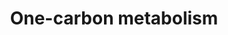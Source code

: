 ---
annotations:
- type: Pathway Ontology
  value: folate mediated one-carbon metabolic pathway
authors:
- Michiel
- Frank
- Thomas
- MaintBot
- Txr24
- Egoyenechea
- Evelo
- AlexanderPico
- Khanspers
- Egonw
- Iamlove
- MirellaKalafati
- Garima.thakur
- DeSl
- Fehrhart
- Eweitz
description: 'This one-carbon metabolism pathway is centered around folate. Folate
  has two key carbon-carbon double bonds. Saturating one of them yields dihydrofolate
  (DHF) and adding an additional molecule of hydrogen across the second yields tetrahydrofolate
  (THF). Folates serve as donors of single carbons in any one of three oxidation states:
  5-methyl-THF (CH3THF; reduced), 5,10 methylene-THF (CH2THF; intermediate) and 10-formyl-THF
  (CHOTHF; oxidized). The single carbon donor CH3THF is used to convert homocysteine
  into methionine which can then be used to methylate DNA, the donor CH2THF is used
  (along with a molecule of hydrogen at the site of one of the double bonds) to convert
  dUMP (deoxyuridylate) into dTMP (thymidylate) and the donor CHOTHF is used to set
  up ring closure reactions in de novo purine synthesis. CH3THF is the primary methyl-group
  donor for processes such as DNA methylation reactions. Purines are used both in
  RNA synthesis and in DNA synthesis and dTMP is synthesized srtictly for DNA synthesis,
  be it for DNA repair or DNA replication. The folate pathway is central to any study
  related to DNA methylation, dTMP synthesis or purine synthesis.  Differential methylation
  (e.g. hypermethylation of tumor suppressors) as well as disturbances in nucleotide
  synthesis and repair, are associated with several forms of cancer. There are also
  indications that hypermethylation is involved in the progression of adenomas to
  cancer.   The pathway is also illustrative of the role of a number of B vitamins,
  including vitamin B12 (cobalamine) which is important for the sythesis of folate
  (vitamin B9) and of methionine.   Proteins on this pathway have targeted assays
  available via the [https://assays.cancer.gov/available_assays?wp_id=WP241 CPTAC
  Assay Portal]'
last-edited: 2022-01-29
organisms:
- Homo sapiens
redirect_from:
- /index.php/Pathway:WP241
- /instance/WP241
schema-jsonld:
- '@context': https://schema.org/
  '@id': https://wikipathways.github.io/pathways/WP241.html
  '@type': Dataset
  creator:
    '@type': Organization
    name: WikiPathways
  description: 'This one-carbon metabolism pathway is centered around folate. Folate
    has two key carbon-carbon double bonds. Saturating one of them yields dihydrofolate
    (DHF) and adding an additional molecule of hydrogen across the second yields tetrahydrofolate
    (THF). Folates serve as donors of single carbons in any one of three oxidation
    states: 5-methyl-THF (CH3THF; reduced), 5,10 methylene-THF (CH2THF; intermediate)
    and 10-formyl-THF (CHOTHF; oxidized). The single carbon donor CH3THF is used to
    convert homocysteine into methionine which can then be used to methylate DNA,
    the donor CH2THF is used (along with a molecule of hydrogen at the site of one
    of the double bonds) to convert dUMP (deoxyuridylate) into dTMP (thymidylate)
    and the donor CHOTHF is used to set up ring closure reactions in de novo purine
    synthesis. CH3THF is the primary methyl-group donor for processes such as DNA
    methylation reactions. Purines are used both in RNA synthesis and in DNA synthesis
    and dTMP is synthesized srtictly for DNA synthesis, be it for DNA repair or DNA
    replication. The folate pathway is central to any study related to DNA methylation,
    dTMP synthesis or purine synthesis.  Differential methylation (e.g. hypermethylation
    of tumor suppressors) as well as disturbances in nucleotide synthesis and repair,
    are associated with several forms of cancer. There are also indications that hypermethylation
    is involved in the progression of adenomas to cancer.   The pathway is also illustrative
    of the role of a number of B vitamins, including vitamin B12 (cobalamine) which
    is important for the sythesis of folate (vitamin B9) and of methionine.   Proteins
    on this pathway have targeted assays available via the [https://assays.cancer.gov/available_assays?wp_id=WP241
    CPTAC Assay Portal]'
  keywords:
  - MTHFD1L
  - glycine
  - SHMT2
  - Deoxythymidine monophosphate
  - FOLH1
  - ALDH1L1
  - 5-Methyl Tetrahydrofolate
  - MTHFR
  - MTRR
  - Methylcobalamin
  - MAT1A
  - Folate
  - SHMT1
  - Alcohol
  - Riboflavin
  - AMT
  - B12
  - Tetrahydrofolate
  - DNMT3a
  - Betaine
  - Homocystine
  - Pyridoxal 5'-phosphate
  - MTHFD1
  - MTR
  - Polyglutamate
  - CHDH
  - GRX1
  - MIsmatch repair
  - Choline
  - ATIC
  - Thymidylate Synthesis
  - AHCY
  - 10-Formyl Tetrahydrofolate
  - Vitamin B9
  - Non-homologous end joining
  - DNMT3b
  - BHMT
  - 5-Formyl Tetrahydrofolate
  - S-Adenosylmethionine
  - Dihydrofolate
  - Homocysteine
  - MTFMT
  - Vitamin B6
  - MTHFS
  - GART
  - 5,10-Methylene Tetrahydrofolate
  - DNMT1
  - FTCD
  - 5-Formimino Tetrahydrofolate
  - serine
  - Zn
  - KIAA0828
  - Methionine
  - TYMS
  - S-adenosylhomocysteine
  - DHFR
  - MAT2B
  - Vitamin B2
  - Deoxyuridine monophosphate
  - TCN II
  - Cobalamin
  - MTHFD2
  - 5,10-Methenyl Tetrahydrofolate
  license: CC0
  name: One-carbon metabolism
seo: CreativeWork
title: One-carbon metabolism
wpid: WP241
---